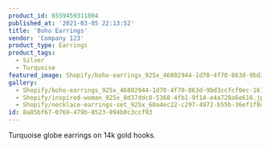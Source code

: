 ```yaml
---
product_id: 6559459311804
published_at: '2021-03-05 22:13:52'
title: 'Boho Earrings'
vendor: 'Company 123'
product_type: Earrings
product_tags:
  - Silver
  - Turquoise
featured_image: Shopify/boho-earrings_925x_46802944-1d70-4f70-863d-9bd3ccfcf0ec.jpg
gallery:
  - Shopify/boho-earrings_925x_46802944-1d70-4f70-863d-9bd3ccfcf0ec-1614983831.jpg
  - Shopify/inspired-woman_925x_0d37ddc8-5368-4fb1-9f14-e4a728a6e616.jpg
  - Shopify/necklace-earrings-set_925x_60a4ec22-c297-4972-b55b-36ef1f8d5119.jpg
id: 8a85bf67-0769-479b-8523-894b0c3ccf93
---
```

<p>Turquoise globe earrings on 14k gold hooks.</p>